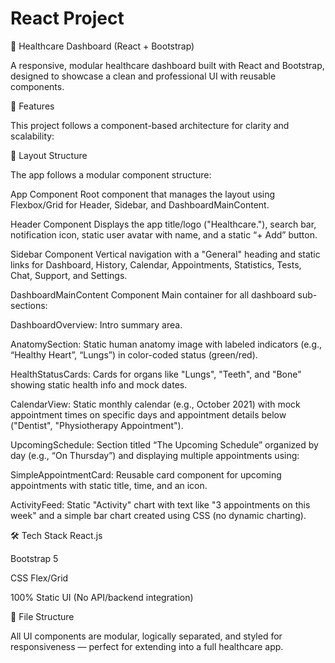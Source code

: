 # React Project
🏥 Healthcare Dashboard (React + Bootstrap)

A responsive, modular healthcare dashboard built with React and Bootstrap, designed to showcase a clean and professional UI with reusable components.

🚀 Features

This project follows a component-based architecture for clarity and scalability:

📌 Layout Structure

The app follows a modular component structure:

App Component
Root component that manages the layout using Flexbox/Grid for Header, Sidebar, and DashboardMainContent.

Header Component
Displays the app title/logo ("Healthcare."), search bar, notification icon, static user avatar with name, and a static “+ Add” button.

Sidebar Component
Vertical navigation with a "General" heading and static links for Dashboard, History, Calendar, Appointments, Statistics, Tests, Chat, Support, and Settings.

DashboardMainContent Component
Main container for all dashboard sub-sections:

DashboardOverview: Intro summary area.

AnatomySection: Static human anatomy image with labeled indicators (e.g., “Healthy Heart”, “Lungs”) in color-coded status (green/red).

HealthStatusCards: Cards for organs like "Lungs", "Teeth", and "Bone" showing static health info and mock dates.

CalendarView: Static monthly calendar (e.g., October 2021) with mock appointment times on specific days and appointment details below ("Dentist", "Physiotherapy Appointment").

UpcomingSchedule: Section titled “The Upcoming Schedule” organized by day (e.g., “On Thursday”) and displaying multiple appointments using:

SimpleAppointmentCard: Reusable card component for upcoming appointments with static title, time, and an icon.

ActivityFeed: Static "Activity" chart with text like "3 appointments on this week" and a simple bar chart created using CSS (no dynamic charting).

🛠 Tech Stack
React.js

Bootstrap 5

CSS Flex/Grid

100% Static UI (No API/backend integration)

📁 File Structure

All UI components are modular, logically separated, and styled for responsiveness — perfect for extending into a full healthcare app.
